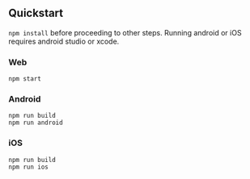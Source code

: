 ## Quickstart

`npm install` before proceeding to other steps. Running android or iOS requires android studio or xcode.

### Web

```
npm start
```

### Android

```
npm run build
npm run android
```

### iOS

```
npm run build
npm run ios
```

